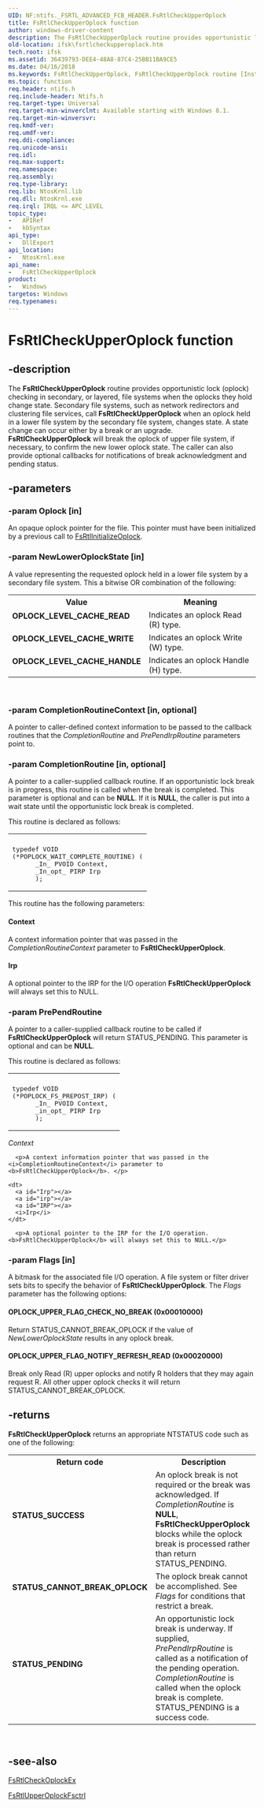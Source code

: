 ```yaml
---
UID: NF:ntifs._FSRTL_ADVANCED_FCB_HEADER.FsRtlCheckUpperOplock
title: FsRtlCheckUpperOplock function
author: windows-driver-content
description: The FsRtlCheckUpperOplock routine provides opportunistic lock (oplock) checking in secondary, or layered, file systems when the oplocks they hold change state.
old-location: ifsk\fsrtlcheckupperoplock.htm
tech.root: ifsk
ms.assetid: 36439793-DEE4-48A8-87C4-25BB11BA9CE5
ms.date: 04/16/2018
ms.keywords: FsRtlCheckUpperOplock, FsRtlCheckUpperOplock routine [Installable File System Drivers], OPLOCK_LEVEL_CACHE_HANDLE, OPLOCK_LEVEL_CACHE_READ, OPLOCK_LEVEL_CACHE_WRITE, ifsk.fsrtlcheckupperoplock, ntifs/FsRtlCheckUpperOplock
ms.topic: function
req.header: ntifs.h
req.include-header: Ntifs.h
req.target-type: Universal
req.target-min-winverclnt: Available starting with Windows 8.1.
req.target-min-winversvr: 
req.kmdf-ver: 
req.umdf-ver: 
req.ddi-compliance: 
req.unicode-ansi: 
req.idl: 
req.max-support: 
req.namespace: 
req.assembly: 
req.type-library: 
req.lib: NtosKrnl.lib
req.dll: NtosKrnl.exe
req.irql: IRQL <= APC_LEVEL
topic_type:
-	APIRef
-	kbSyntax
api_type:
-	DllExport
api_location:
-	NtosKrnl.exe
api_name:
-	FsRtlCheckUpperOplock
product:
-	Windows
targetos: Windows
req.typenames: 
---
```


# FsRtlCheckUpperOplock function


## -description


The <b>FsRtlCheckUpperOplock</b> routine provides opportunistic lock (oplock) checking  in secondary, or layered, file systems when the oplocks they hold change state. Secondary file systems, such as network redirectors and clustering file services, call <b>FsRtlCheckUpperOplock</b> when an oplock held in a lower file system by the secondary file system, changes state. A state change can occur either by a break or an upgrade. <b>FsRtlCheckUpperOplock</b> will break the oplock of upper file system, if necessary, to confirm the new lower oplock state. The caller can also provide optional callbacks for notifications of break acknowledgment and pending status.


## -parameters




### -param Oplock [in]

An opaque oplock pointer for the file. This pointer must have been initialized by a previous call to <a href="https://msdn.microsoft.com/library/windows/hardware/ff546150">FsRtlInitializeOplock</a>. 


### -param NewLowerOplockState [in]

A value representing the requested oplock held in a lower file system by a secondary file system. This a bitwise OR combination of the following:

<table>
<tr>
<th>Value</th>
<th>Meaning</th>
</tr>
<tr>
<td width="40%"><a id="OPLOCK_LEVEL_CACHE_READ"></a><a id="oplock_level_cache_read"></a><dl>
<dt><b>OPLOCK_LEVEL_CACHE_READ</b></dt>
</dl>
</td>
<td width="60%">
Indicates an oplock Read (R) type.

</td>
</tr>
<tr>
<td width="40%"><a id="OPLOCK_LEVEL_CACHE_WRITE"></a><a id="oplock_level_cache_write"></a><dl>
<dt><b>OPLOCK_LEVEL_CACHE_WRITE</b></dt>
</dl>
</td>
<td width="60%">
Indicates an oplock Write (W) type.

</td>
</tr>
<tr>
<td width="40%"><a id="OPLOCK_LEVEL_CACHE_HANDLE"></a><a id="oplock_level_cache_handle"></a><dl>
<dt><b>OPLOCK_LEVEL_CACHE_HANDLE</b></dt>
</dl>
</td>
<td width="60%">
Indicates an oplock Handle (H) type.

</td>
</tr>
</table>
 


### -param CompletionRoutineContext [in, optional]

A pointer to caller-defined context information to be passed to the callback routines that the <i>CompletionRoutine</i> and <i>PrePendIrpRoutine</i> parameters point to. 


### -param CompletionRoutine [in, optional]

A pointer to a caller-supplied callback routine. If an opportunistic lock break is in progress, this routine is called when the break is completed. This parameter is optional and can be <b>NULL</b>. If it is <b>NULL</b>, the caller is put into a wait state until the opportunistic lock break is completed. 

This routine is declared as follows: 

<div class="code"><span codelanguage=""><table>
<tr>
<th></th>
</tr>
<tr>
<td>
<pre>typedef VOID
(*POPLOCK_WAIT_COMPLETE_ROUTINE) (
      _In_ PVOID Context,
      _In_opt_ PIRP Irp
      );</pre>
</td>
</tr>
</table></span></div>
This routine has the following parameters: 





#### Context

A context information pointer that was passed in the <i>CompletionRoutineContext</i> parameter to <b>FsRtlCheckUpperOplock</b>. 



#### Irp

A optional pointer to the IRP for the I/O operation <b>FsRtlCheckUpperOplock</b> will always set this to NULL. 


### -param PrePendRoutine

<p>A pointer to a caller-supplied callback routine to be called if <b>FsRtlCheckUpperOplock</b> will return STATUS_PENDING. This parameter is optional and can be <b>NULL</b>. </p>
  <p>This routine is declared as follows: </p>
  <div class="code">
    <span codelanguage="">
      <table>
        <tr>
          <th></th>
        </tr>
        <tr>
          <td>
            <pre>typedef VOID
(*POPLOCK_FS_PREPOST_IRP) (
      _In_ PVOID Context,
      _in_opt_ PIRP Irp
      );</pre>
          </td>
        </tr>
      </table>
    </span>
  </div>
  <p></p>
  <dl>
    <dt>
      <a id="Context"></a>
      <a id="context"></a>
      <a id="CONTEXT"></a>
      <i>Context</i>
    </dt>
    
      <p>A context information pointer that was passed in the <i>CompletionRoutineContext</i> parameter to <b>FsRtlCheckUpperOplock</b>. </p>
    
    <dt>
      <a id="Irp"></a>
      <a id="irp"></a>
      <a id="IRP"></a>
      <i>Irp</i>
    </dt>
    
      <p>A optional pointer to the IRP for the I/O operation. <b>FsRtlCheckUpperOplock</b> will always set this to NULL.</p>
    
  </dl>


### -param Flags [in]

A bitmask for the associated file I/O operation. A file system or filter driver sets bits to specify the behavior of <b>FsRtlCheckUpperOplock</b>. The <i>Flags</i> parameter has the following options:





#### OPLOCK_UPPER_FLAG_CHECK_NO_BREAK   (0x00010000)

Return STATUS_CANNOT_BREAK_OPLOCK if the value of <i>NewLowerOplockState</i> results in any oplock break.



#### OPLOCK_UPPER_FLAG_NOTIFY_REFRESH_READ   (0x00020000)

Break only Read (R) upper oplocks and notify R holders that they may again request R.  All other upper oplock checks it will return STATUS_CANNOT_BREAK_OPLOCK.


## -returns



<b>FsRtlCheckUpperOplock</b> returns an appropriate NTSTATUS code such as one of the following: 

<table>
<tr>
<th>Return code</th>
<th>Description</th>
</tr>
<tr>
<td width="40%">
<dl>
<dt><b>STATUS_SUCCESS</b></dt>
</dl>
</td>
<td width="60%">
An oplock break is not required or the break was acknowledged. If <i>CompletionRoutine</i> is <b>NULL</b>, <b>FsRtlCheckUpperOplock</b> blocks while the oplock break is processed rather than return STATUS_PENDING.

</td>
</tr>
<tr>
<td width="40%">
<dl>
<dt><b>STATUS_CANNOT_BREAK_OPLOCK</b></dt>
</dl>
</td>
<td width="60%">
The oplock break cannot be accomplished. See <i>Flags</i> for conditions that restrict a break.

</td>
</tr>
<tr>
<td width="40%">
<dl>
<dt><b>STATUS_PENDING</b></dt>
</dl>
</td>
<td width="60%">
An opportunistic lock break is underway. If supplied, <i>PrePendIrpRoutine</i> is called as a notification of the pending operation.  <i>CompletionRoutine</i> is called when the oplock break is complete. STATUS_PENDING is a success code. 

</td>
</tr>
</table>
 




## -see-also




<a href="https://msdn.microsoft.com/library/windows/hardware/ff545771">FsRtlCheckOplockEx</a>



<a href="https://msdn.microsoft.com/library/windows/hardware/dn265178">FsRtlUpperOplockFsctrl</a>
 

 

